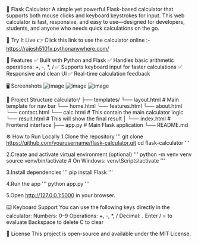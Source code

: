🧮 Flask Calculator
  A simple yet powerful Flask-based calculator that supports both mouse clicks and keyboard keystrokes for input. This web calculator is fast, responsive, and easy to use—designed for developers, students, and anyone who needs quick calculations on the go.


🚀 Try It Live
  👉 Click this link to use the calculator online :- https://rajesh5101x.pythonanywhere.com/


🔧 Features
  ✅ Built with Python and Flask
  ✅ Handles basic arithmetic operations: +, -, *, /
  ✅ Supports keyboard input for faster calculations
  ✅ Responsive and clean UI
  ✅ Real-time calculation feedback


🖥️ Screenshots
  ![image](https://github.com/user-attachments/assets/8870c537-6c3d-4c56-bec1-0dcc3309d473)
  ![image](https://github.com/user-attachments/assets/53c2c9c2-240c-4287-b70d-779f30d359fe)
  ![image](https://github.com/user-attachments/assets/5800b949-4296-4224-ab8a-93a417ba53f8)


📂 Project Structure
  calculator/
  ├── templates/
      └── layout.html      # Main template for nav bar
      └── home.html
      └── features.html
      └── about.html
      └── contact.html
      └── calc.html        # This contain the main calculator logic
      └── result.html      # This will show the final result
  │   └── index.html       # Frontend interface
  ├── app.py               # Main Flask application
  └── README.md 


⚙️ How to Run Locally
  1.Clone the repository
    '''
    git clone https://github.com/yourusername/flask-calculator.git
    cd flask-calculator
    '''
    
  2.Create and activate virtual environment (optional)
    '''
    python -m venv venv
    source venv/bin/activate   # On Windows: venv\Scripts\activate
    '''

  3.Install dependencies
    '''
    pip install Flask
    '''

  4.Run the app
    '''
    python app.py
    '''

  5.Open http://127.0.0.1:5000 in your browser.


⌨️ Keyboard Support
  You can use the following keys directly in the calculator:
  Numbers: 0–9
  Operations: +, -, *, /
  Decimal: .
  Enter / = to evaluate
  Backspace to delete
  C to clear


📄 License
  This project is open-source and available under the MIT License.
